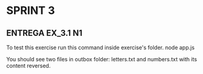 # SPRINT 3

## ENTREGA EX_3.1 N1
To test this exercise run this command inside exercise's folder.
    node app.js

You should see two files in outbox folder: letters.txt and numbers.txt with its content reversed.

